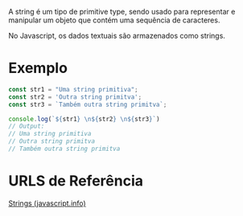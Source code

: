 A string é um tipo de primitive type, sendo usado para representar e manipular um objeto que contém uma sequência de caracteres.

No Javascript, os dados textuais são armazenados como strings.

# Exemplo
```js
const str1 = "Uma string primitiva";
const str2 = 'Outra string primitva';
const str3 = `Também outra string primitva`;

console.log(`${str1} \n${str2} \n${str3}`)
// Output:
// Uma string primitiva 
// Outra string primitva 
// Também outra string primitva
```


# URLS de Referência
[Strings (javascript.info)](https://javascript.info/string)